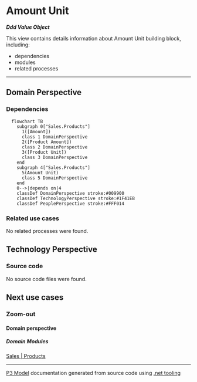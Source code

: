﻿
# Amount Unit

***Ddd Value Object***  

This view contains details information about Amount Unit building block, including:
- dependencies
- modules
- related processes  

---



## Domain Perspective


### Dependencies

```mermaid
  flowchart TB
    subgraph 0["Sales.Products"]
      1([Amount])
      class 1 DomainPerspective
      2([Product Amount])
      class 2 DomainPerspective
      3([Product Unit])
      class 3 DomainPerspective
    end
    subgraph 4["Sales.Products"]
      5(Amount Unit)
      class 5 DomainPerspective
    end
    0-->|depends on|4
    classDef DomainPerspective stroke:#009900
    classDef TechnologyPerspective stroke:#1F41EB
    classDef PeoplePerspective stroke:#FFF014
```

### Related use cases

No related processes were found.  

## Technology Perspective


### Source code

No source code files were found.  

## Next use cases


### Zoom-out


#### Domain perspective


##### Domain Modules

[Sales | Products](Products-module.md)  

---

[P3 Model](https://github.com/P3-model/P3-model) documentation generated from source code using [.net tooling](https://github.com/P3-model/P3-model-dotnet)